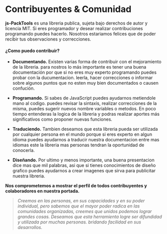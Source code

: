 # Contribuyentes & Comunidad

**js-PackTools** es una libreria publica, sujeta bajo derechos de autor y licencia MIT. Si eres programador y desear realizar contribuciones programando puedes hacerlo.
Nosotros estariamos felices que de poder recibir tus observaciones y correcciones.

#### ¿Como puedo contribuir?

- **Documentando.**
Existen varias forma de contribuir con el mejoramiento de la libreria. para nostros lo más importante es tener una buena documentación por que si no
eres muy experto programando puedes probar con la ducumentacion. leerla, hacer correcciones o informar sobre algunos puntos que no esten muy bien documentados o causen confución.

- **Programando.**
Si sabes de JavaScript puedes ayudarnos metiendole mano al codigo. puedes revisar la sintaxis, realizar correcciones de la misma, puedes sugerir nuevos nombre variables o metodos.
En poco tiempo entenderas la logica de la libreria y podras realizar aportes más significativos como proponer nuevas funciones.

- **Traduciendo.**
Tambien deseamos que esta libreria pueda ser utilizada por cualquier persona en el mundo porque si eres experto en algun idioma puedes ayudarnos a traducir nuestra documentacion
entre mas idiomas este la libreria mas personas tendran la oportunidad de conocerla.

- **Diseñando.**
Por ultimo y menos importante, una buena presentacion dice mas que mil palabras, asi que si tienes conocimientos de diseño grafico puedes ayudarnos a crear imagenes
que sirva para publicitar nuestra libreria.

**Nos comprometemos a mostrar el perfil de todos contribuyentes y colaboradores en nuestra portada.**

> *Creemos en las personas, en sus capacidades y en su poder individual, pero sabemos que el mayor poder radica en las comunidades organizadas,
creemes que unidos podemos lograr grandes cosas. Deseamos que esta herramienta logre ser difundidad y utilizada por muchas personas. bridando facilidad en sus desarrollos.*
